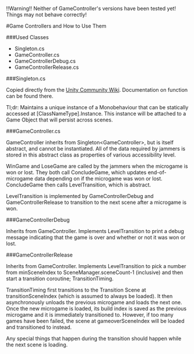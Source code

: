 !!Warning!!
Neither of GameController's versions have been tested yet! Things may not behave correctly!

#Game Controllers and How to Use Them

###Used Classes
- Singleton.cs
- GameController.cs
- GameControllerDebug.cs
- GameControllerRelease.cs

###Singleton.cs

Copied directly from the [Unity Community Wiki](http://wiki.unity3d.com/index.php/Singleton). Documentation on function can be found there.

Tl;dr: Maintains a unique instance of a Monobehaviour that can be statically accessed at [ClassNameType].Instance. This instance will be attached to a Game Object that will persist across scenes.

###GameController.cs

GameController inherits from Singleton\<GameController\>, but is itself abstract, and cannot be instantiated. All of the data required by jammers is stored in this abstract class as properties of various accessibility level.

WinGame and LoseGame are called by the jammers when the microgame is won or lost. They both call ConcludeGame, which updates end-of-microgame data depending on if the microgame was won or lost. ConcludeGame then calls LevelTransition, which is abstract.

LevelTransition is implemented by GameControllerDebug and GameControllerRelease to transition to the next scene after a microgame is won.

###GameControllerDebug

Inherits from GameController. Implements LevelTransition to print a debug message indicating that the game is over and whether or not it was won or lost.

###GameControllerRelease

Inherits from GameController. Implements LevelTransition to pick a number from minSceneIndex to SceneManager.sceneCount-1 (inclusive) and then start a transition coroutine; TransitionTiming.

TransitionTiming first transitions to the Transition Scene at transitionSceneIndex (which is assumed to always be loaded). It then asynchronously unloads the previous microgame and loads the next one. Once the new microgame is loaded, its build index is saved as the previous microgame and it is immediately transitioned to. However, if too many games have been failed, the scene at gameoverSceneIndex will be loaded and transitioned to instead.

Any special things that happen during the transition should happen while the next scene is loading.
